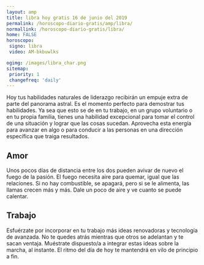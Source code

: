 ```yaml
---
layout: amp
title: libra hoy gratis 16 de junio del 2019 
permalink: /horoscopo-diario-gratis/amp/libra/
normallink: /horoscopo-diario-gratis/libra/
home: FALSE
horoscopo:
 signo: libra
 video: AM-bkbuwlks

ogimg: /images/libra_char.png
sitemap:
 priority: 1
 changefreq: 'daily'
---
```



Hoy tus habilidades naturales de liderazgo recibirán un empuje extra de parte del panorama astral. Es el momento perfecto para demostrar tus habilidades. Ya sea que esto se de en tu trabajo, en un grupo voluntario o en tu propia familia, tienes una habilidad excepcional para tomar el control de una situación y lograr que las cosas sucedan. Aprovecha esta energía para avanzar en algo o para conducir a las personas en una dirección específica que traiga resultados.

## Amor

Unos pocos días de distancia entre los dos pueden avivar de nuevo el fuego de la pasión. El fuego necesita aire para quemar, igual que las relaciones. Si no hay combustible,  se apagará, pero si se le alimenta, las llamas crecen más y más. Dale un poco de aire y ve cuanto se puede calentar.

## Trabajo

Esfuérzate por incorporar en tu trabajo más ideas renovadoras y tecnología de avanzada. No te quedes atrás mientras que otros se adelantan y te sacan ventaja. Muéstrate dispuesto/a a integrar estas ideas sobre la marcha, al instante. El ritmo del día de hoy te mantendrá en vilo de principio a fin.